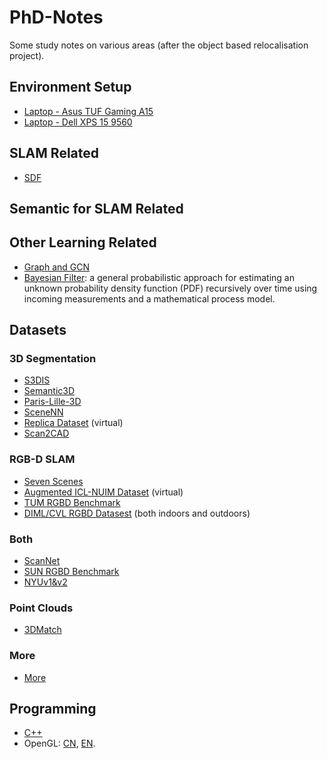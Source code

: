 # PhD-Notes
Some study notes on various areas (after the object based relocalisation project).

## Environment Setup
* [Laptop - Asus TUF Gaming A15](./AsusTUF/README.md)
* [Laptop - Dell XPS 15 9560](./DellXPS/README.md)

## SLAM Related
* [SDF](./SDF/README.md)

## Semantic for SLAM Related

## Other Learning Related
* [Graph and GCN](./GCN/README.md)
* [Bayesian Filter](https://en.wikipedia.org/wiki/Recursive_Bayesian_estimation): a general probabilistic approach for estimating an unknown probability density function (PDF) recursively over time using incoming measurements and a mathematical process model.

## Datasets
### 3D Segmentation
* [S3DIS](https://docs.google.com/forms/d/e/1FAIpQLScDimvNMCGhy_rmBA2gHfDu3naktRm6A8BPwAWWDv-Uhm6Shw/viewform?c=0&w=1)
* [Semantic3D](http://www.semantic3d.net/)
* [Paris-Lille-3D](https://npm3d.fr/paris-lille-3d)
* [SceneNN](http://103.24.77.34/scenenn/home/)
* [Replica Dataset](https://github.com/facebookresearch/Replica-Dataset) (virtual)
* [Scan2CAD](https://github.com/skanti/Scan2CAD)
### RGB-D SLAM
* [Seven Scenes](https://www.microsoft.com/en-us/research/project/rgb-d-dataset-7-scenes/)
* [Augmented ICL-NUIM Dataset](http://redwood-data.org/indoor/dataset.html) (virtual)
* [TUM RGBD Benchmark](https://vision.in.tum.de/data/datasets/rgbd-dataset)
* [DIML/CVL RGBD Datasest](https://dimlrgbd.github.io/) (both indoors and outdoors)
### Both
* [ScanNet](http://www.scan-net.org/)
* [SUN RGBD Benchmark](https://rgbd.cs.princeton.edu/)
* [NYUv1&v2](https://cs.nyu.edu/~silberman/datasets/)
### Point Clouds
* [3DMatch](https://3dmatch.cs.princeton.edu/)
### More
* [More](http://www.michaelfirman.co.uk/RGBDdatasets/)


## Programming
* [C++](./C++/README.md)
* OpenGL: [CN](https://learnopengl-cn.github.io/01%20Getting%20started/04%20Hello%20Triangle/), [EN](http://www.songho.ca/opengl/index.html).
